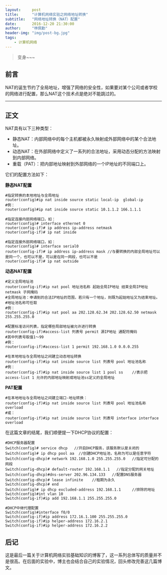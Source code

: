 ```yaml
---
layout:     post
title:      "计算机网络实验之网络地址转换"
subtitle:   "网络地址转换（NAT）配置"
date:       2016-12-20 21:30:00
author:     "林佩勤"
header-img: "img/post-bg.jpg"
tags:
    - 计算机网络
---
```


> 变身~~~


## 前言

NAT的诞生节约了全局地址，增强了网络的安全性，如果要对某个公司或者学校的网络进行配置，那么NAT这个技术点是绝对不能跳过的。

---

## 正文

NAT具有以下三种类型：

- 静态NAT：内部网络中的每个主机都被永久映射成外部网络中的某个合法地址。
- 动态NAT：在外部网络中定义了一系列的合法地址，采用动态分配的方法映射到内部网络。
- 重载（PAT）：把内部地址映射到外部网络的一个IP地址的不同端口上。

它们的配置方法如下：

**静态NAT配置**

```shell
#指定转换的本地地址与全局地址
router(config)#ip nat inside source static local-ip  global-ip
#例：
router(config)#ip nat inside source static 10.1.1.2 166.1.1.1 

#指定连接内部网络端口，如：
router(config)# interface ethernet 0
router(config-if)# ip address ip-address netmask
router(config-if)# ip nat inside

#指定连接外部网络端口，如：
router(config)# interface serial0
router(config-if)# ip address ip-address mask //与要转换的内部全局地址可以是同一个，也可以不是，可以是在同一网段，也可以不是
router(config-if)# ip nat outside 
```

**动态NAT配置**

```shell
#定义全局地址池
router(config-if)#ip nat pool 地址池名称 起始全局IP地址 结束全局IP地址 netmask 子网掩码
#全局地址池：申请到的合法IP地址的范围，若只有一个地址，则既为起始地址又为结束地址。
#地址池名称可任取
#例：
router(config-if)#ip nat pool aa 202.128.62.34 202.128.62.50 netmask 255.255.255.0 

#配置标准访问列表，指定哪些局部地址被允许进行转换 
router(config-if)#access-list 列表号 permit 源IP地址 通配符掩码
#其中列表号取值1～99
#例：
router(config-if)#access-list 1 permit 192.168.1.0 0.0.0.255 

#在本地地址与全局地址之间建立动态地址转换
router(config-if)#ip nat inside source list 列表号 pool 地址池名称
#例：
router(config-if)#ip nat inside source list 1 pool ss    //表示把access-list 1 允许的内部地址映射成地址池ss定义的全局地址 

```

**PAT配置**

```shell
#在本地地址与全局地址之间建立端口-地址转换：
router(config-if)#ip nat inside source list 列表号 pool 地址池名称 overload  
#或： 
router(config-if)#ip nat inside source list 列表号 interface interface overload
```

在这篇文章的结尾，我们顺便提一下DHCP协议的配置：

```shell
#DHCP服务器配置
Switch(config)# service dhcp   //开启DHCP服务，该服务默认是关闭的　　
Switch(config)# ip dhcp pool aa  //创建DHCP地址池，名称为可以是任意字符 
Switch(config-dhcp)# network 192.168.1.0 255.255.255.0   //指定可分配的网段 
Switch(config-dhcp)# default-router 192.168.1.1   //指定分配的网关地址 
Switch(config-dhcp)#dns-server 202.96.134.133   //配置DNS服务器
Switch(config-dhcp)# lease infinite    //租期为永久
Switch(config-dhcp)# end 
Switch(config)# ip dhcp excluded-address 192.168.1.1     //排除的地址
Switch(config)#int vlan 10
Switch(config-if)#ip add 192.168.1.1 255.255.255.0

#DHCP中继代理配置
Switch(config)#interface f0/0
Switch(config-if)#ip address 172.16.1.100 255.255.255.0
Switch(config-if)#ip helper-address 172.16.2.1
Switch(config-if)#ip helper-address 172.16.2.2
```

## 后记

这是最后一篇关于计算机网络实验基础知识的博客了，这一系列总体写的质量并不是很高。在后面的实验中，博主也会结合自己的实验情况，回头修改完善这几篇博文。
